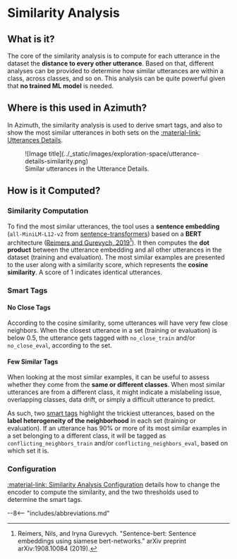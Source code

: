 # Similarity Analysis

## What is it?

The core of the similarity analysis is to compute for each utterance in the dataset the **distance
to every other utterance**. Based on that, different analyses can be provided to determine how
similar utterances are within a class, across classes, and so on. This analysis can be quite
powerful given that **no trained ML model** is needed.

## Where is this used in Azimuth?

In Azimuth, the similarity analysis is used to derive smart tags, and also to show the most similar
utterances in both sets on
the [:material-link: Utterances Details](../user-guide/exploration-space/utterance-details.md).

<figure markdown>
  ![Image title](../_static/images/exploration-space/utterance-details-similarity.png)
  <figcaption>Similar utterances in the Utterance Details.</figcaption>
</figure>

## How is it Computed?

### Similarity Computation

To find the most similar utterances, the tool uses a **sentence embedding** (`all-MiniLM-L12-v2`
from [sentence-transformers](https://github.com/UKPLab/sentence-transformers)) based on a **BERT**
architecture ([Reimers and Gurevych, 2019](https://arxiv.org/abs/1908.10084)[^1]). It then computes
the **dot product** between the utterance embedding and all other utterances in the dataset
(training and evaluation). The most similar examples are presented to the user along with a
similarity score, which represents the **cosine similarity**. A score of 1 indicates identical
utterances.

### Smart Tags

#### No Close Tags

According to the cosine similarity, some utterances will have very few close neighbors. When the
closest utterance in a set (training or evaluation) is below 0.5, the utterance gets tagged with
`no_close_train` and/or `no_close_eval`, according to the set.

#### Few Similar Tags

When looking at the most similar examples, it can be useful to assess whether they come from the
**same or different classes**. When most similar utterances are from a different class, it might
indicate a mislabeling issue, overlapping classes, data drift, or simply a difficult utterance to
predict.

As such, two [smart tags](./smart-tags.md) highlight the trickiest utterances, based on the **label
heterogeneity of the neighborhood** in each set (training or evaluation). If an utterance has 90% or
more of its most similar examples in a set belonging to a different class, it will be tagged
as `conflicting_neighbors_train` and/or `conflicting_neighbors_eval`, based on which set it is.

### Configuration

[:material-link: Similarity Analysis Configuration](../reference/configuration/similarity.md)
details how to change the encoder to compute the similarity, and the two thresholds used to
determine the smart tags.

[^1]: Reimers, Nils, and Iryna Gurevych. "Sentence-bert: Sentence embeddings using siamese
bert-networks." arXiv preprint arXiv:1908.10084 (2019).

--8<-- "includes/abbreviations.md"
